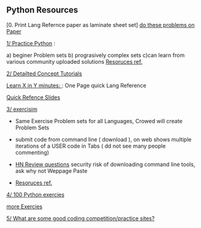 
Python Resources
----------------
[0. Print Lang Refernce paper as laminate sheet set]
[ do these problems on Paper]()

[1/ Practice Python](http://www.practicepython.org/exercises/) : 

a) beginer Problem sets b) prograsively complex sets c)can learn from various community uploaded solutions
   [Resoruces ref.](http://www.practicepython.org/resources-for-learners/)
  
[2/ Detailted Concept Tutorials](https://www.programiz.com/python-programming/class)

[ Learn X in Y minutes: ](https://learnxinyminutes.com/docs/python3/): One Page quick Lang Reference

[ Quick Refence Slides](http://pycubator.com/index.html)


[3/ exercisim](http://exercism.io/tracks/python/exercises/leap)
- Same Exercise Problem sets for all Languages, Crowed will create Problem Sets
 
- submit code from command line ( download ), on web shows multiple iterations of a USER code in Tabs ( dd not see many people commenting)
 
 - [HN Review questions](https://news.ycombinator.com/item?id=9307570) security risk of downloading command line tools, ask why not Weppage Paste
 -  [Resoruces ref.](http://exercism.io/languages/python/learning)
  
[4/ 100 Python exercies](https://github.com/zhiwehu/Python-programming-exercises/blob/master/100%2B%20Python%20challenging%20programming%20exercises.txt)

[more Exercies](https://github.com/manahl/PythonTrainingExercises)

[5/ What are some good coding competition/practice sites?](https://www.quora.com/What-are-some-good-coding-competition-practice-sites)

 
